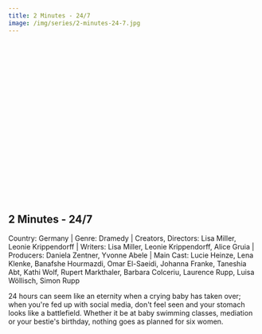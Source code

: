 ```yaml
---
title: 2 Minutes - 24/7 
image: /img/series/2-minutes-24-7.jpg
---
```

<iframe width="560" height="315" src="" frameborder="0" allow="accelerometer; autoplay; encrypted-media; gyroscope; picture-in-picture" allowfullscreen></iframe>

## 2 Minutes - 24/7
Country: Germany | Genre: Dramedy | Creators, Directors: Lisa Miller, Leonie Krippendorff | Writers: Lisa Miller, Leonie Krippendorff, Alice Gruia | Producers: Daniela Zentner, Yvonne Abele | Main Cast: Lucie Heinze, Lena Klenke, Banafshe Hourmazdi, Omar El-Saeidi, Johanna Franke, Taneshia Abt, Kathi Wolf, Rupert Markthaler, Barbara Colceriu, Laurence Rupp, Luisa Wöllisch, Simon Rupp 

24 hours can seem like an eternity when a crying baby has taken over; when you're fed up with social media, don't feel seen and your stomach looks like a battlefield. Whether it be at baby swimming classes, mediation or your bestie's birthday, nothing goes as planned for six women.